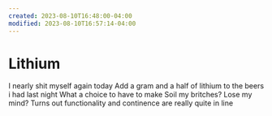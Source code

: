 ```yaml
---
created: 2023-08-10T16:48:00-04:00
modified: 2023-08-10T16:57:14-04:00
---
```


# Lithium

I nearly shit myself again today
Add a gram and a half of lithium to the beers i had last night
What a choice to have to make
Soil my britches? Lose my mind?
Turns out functionality and continence are really quite in line
